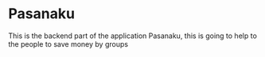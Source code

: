 # Pasanaku
This is the backend part of the application Pasanaku, this is going to help to the people to save money by groups

